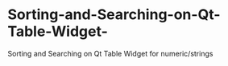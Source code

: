 # Sorting-and-Searching-on-Qt-Table-Widget-
Sorting and Searching on Qt Table Widget for numeric/strings
